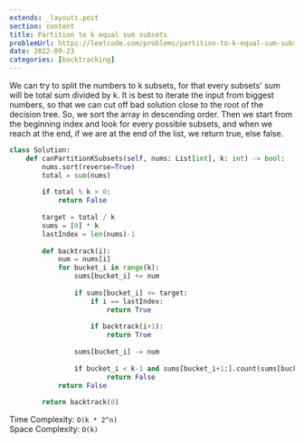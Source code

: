 ```yaml
---
extends: _layouts.post
section: content
title: Partition to k equal sum subsets
problemUrl: https://leetcode.com/problems/partition-to-k-equal-sum-subsets/
date: 2022-09-23
categories: [backtracking]
---
```


We can try to split the numbers to k subsets, for that every subsets' sum will be total sum divided by k. It is best to iterate the input from biggest numbers, so that we can cut off bad solution close to the root of the decision tree. So, we sort the array in descending order. Then we start from the beginning index and look for every possible subsets, and when we reach at the end, if we are at the end of the list, we return true, else false.

```python
class Solution:
    def canPartitionKSubsets(self, nums: List[int], k: int) -> bool:
        nums.sort(reverse=True)
        total = sum(nums)
        
        if total % k > 0:
            return False
        
        target = total / k
        sums = [0] * k
        lastIndex = len(nums)-1
        
        def backtrack(i):
            num = nums[i]
            for bucket_i in range(k):
                sums[bucket_i] += num
                
                if sums[bucket_i] <= target:
                    if i == lastIndex:
                        return True
                    
                    if backtrack(i+1):
                        return True
                
                sums[bucket_i] -= num
                
                if bucket_i < k-1 and sums[bucket_i+1:].count(sums[bucket_i]) == k-1-bucket_i:
                        return False
            return False
        
        return backtrack(0)
```

Time Complexity: `O(k * 2^n)` <br/>
Space Complexity: `O(k)`